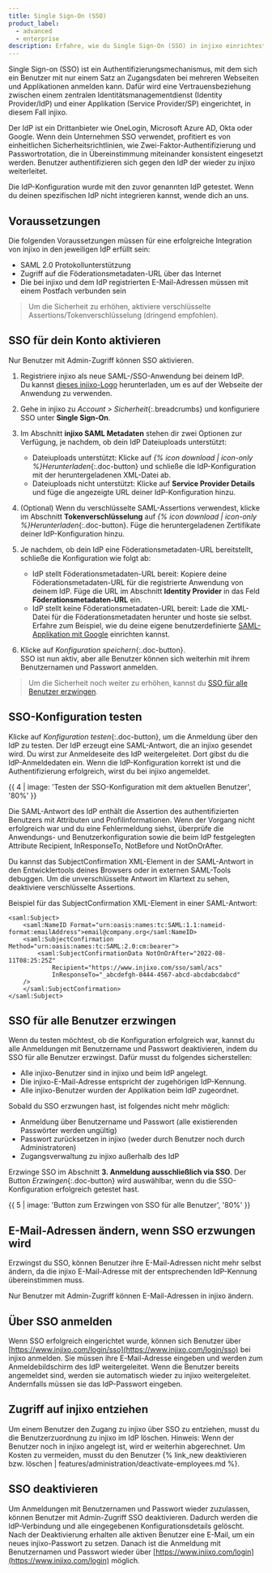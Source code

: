 ```yaml
---
title: Single Sign-On (SSO)
product_label:
  - advanced
  - enterprise
description: Erfahre, wie du Single Sign-On (SSO) in injixo einrichtest und verwendest.
---
```


Single Sign-on (SSO) ist ein Authentifizierungsmechanismus, mit dem sich ein Benutzer mit nur einem Satz an Zugangsdaten bei mehreren Webseiten und Applikationen anmelden kann. Dafür wird eine Vertrauensbeziehung zwischen einem zentralen Identitätsmanagementdienst (Identity Provider/IdP) und einer Applikation (Service Provider/SP) eingerichtet, in diesem Fall injixo.

Der IdP ist ein Drittanbieter wie OneLogin, Microsoft Azure AD, Okta oder Google. Wenn dein Unternehmen SSO verwendet, profitiert es von einheitlichen Sicherheitsrichtlinien, wie Zwei-Faktor-Authentifizierung und Passwortrotation, die in Übereinstimmung miteinander konsistent eingesetzt werden. Benutzer authentifizieren sich gegen den IdP der wieder zu injixo weiterleitet.

Die IdP-Konfiguration wurde mit den zuvor genannten IdP getestet. Wenn du deinen spezifischen IdP nicht integrieren kannst, wende dich an uns.

## Voraussetzungen

Die folgenden Voraussetzungen müssen für eine erfolgreiche Integration von injixo in den jeweiligen IdP erfüllt sein:

- SAML 2.0 Protokollunterstützung
- Zugriff auf die Föderationsmetadaten-URL über das Internet
- Die bei injixo und dem IdP registrierten E-Mail-Adressen müssen mit einem Postfach verbunden sein

> Um die Sicherheit zu erhöhen, aktiviere verschlüsselte Assertions/Tokenverschlüsselung (dringend empfohlen).

## SSO für dein Konto aktivieren

Nur Benutzer mit Admin-Zugriff können SSO aktivieren.

1. Registriere injixo als neue SAML-/SSO-Anwendung bei deinem IdP.  
   Du kannst [dieses injixo-Logo](/assets/img/common/injixo-logo.png) herunterladen, um es auf der Webseite der Anwendung zu verwenden.

2. Gehe in injixo zu _Account > Sicherheit_{:.breadcrumbs} und konfiguriere SSO unter **Single Sign-On**.

3. Im Abschnitt **injixo SAML Metadaten** stehen dir zwei Optionen zur Verfügung, je nachdem, ob dein IdP Dateiuploads unterstützt:

   - Dateiuploads unterstützt: Klicke auf _{% icon download | icon-only %}Herunterladen_{:.doc-button} und schließe die IdP-Konfiguration mit der heruntergeladenen XML-Datei ab.
   - Dateiuploads nicht unterstützt: Klicke auf **Service Provider Details** und füge die angezeigte URL deiner IdP-Konfiguration hinzu.

4. (Optional) Wenn du verschlüsselte SAML-Assertions verwendest, klicke im Abschnitt **Tokenverschlüsselung** auf _{% icon download | icon-only %}Herunterladen_{:.doc-button}. Füge die heruntergeladenen Zertifikate deiner IdP-Konfiguration hinzu.
5. Je nachdem, ob dein IdP eine Föderationsmetadaten-URL bereitstellt, schließe die Konfiguration wie folgt ab:

   - IdP stellt Föderationsmetadaten-URL bereit: Kopiere deine Föderationsmetadaten-URL für die registrierte Anwendung von deinem IdP. Füge die URL im Abschnitt **Identity Provider** in das Feld **Föderationsmetadaten-URL** ein.
   - IdP stellt keine Föderationsmetadaten-URL bereit: Lade die XML-Datei für die Föderationsmetadaten herunter und hoste sie selbst. Erfahre zum Beispiel, wie du deine eigene benutzerdefinierte [SAML-Applikation mit Google](https://support.google.com/a/answer/6087519?hl=en) einrichten kannst.

6. Klicke auf _Konfiguration speichern_{:.doc-button}.  
   SSO ist nun aktiv, aber alle Benutzer können sich weiterhin mit ihrem Benutzernamen und Passwort anmelden.

> Um die Sicherheit noch weiter zu erhöhen, kannst du [SSO für alle Benutzer erzwingen](#sso-für-alle-benutzer-erzwingen).

## SSO-Konfiguration testen

Klicke auf _Konfiguration testen_{:.doc-button}, um die Anmeldung über den IdP zu testen. Der IdP erzeugt eine SAML-Antwort, die an injixo gesendet wird. Du wirst zur Anmeldeseite des IdP weitergeleitet. Dort gibst du die IdP-Anmeldedaten ein. Wenn die IdP-Konfiguration korrekt ist und die Authentifizierung erfolgreich, wirst du bei injixo angemeldet.

{{ 4 | image: 'Testen der SSO-Konfiguration mit dem aktuellen Benutzer', '80%' }}

<!-- A valid SubjectConfirmation was not found on this Response in our internal server logs -->

Die SAML-Antwort des IdP enthält die Assertion des authentifizierten Benutzers mit Attributen und Profilinformationen. Wenn der Vorgang nicht erfolgreich war und du eine Fehlermeldung siehst, überprüfe die Anwendungs- und Benutzerkonfiguration sowie die beim IdP festgelegten Attribute Recipient, InResponseTo, NotBefore und NotOnOrAfter. 

Du kannst das SubjectConfirmation XML-Element in der SAML-Antwort in den Entwicklertools deines Browsers oder in externen SAML-Tools debuggen. Um die unverschlüsselte Antwort im Klartext zu sehen, deaktiviere verschlüsselte Assertions.

Beispiel für das SubjectConfirmation XML-Element in einer SAML-Antwort:

```
<saml:Subject>
    <saml:NameID Format="urn:oasis:names:tc:SAML:1.1:nameid-format:emailAddress">email@company.org</saml:NameID>
    <saml:SubjectConfirmation Method="urn:oasis:names:tc:SAML:2.0:cm:bearer">
        <saml:SubjectConfirmationData NotOnOrAfter="2022-08-11T08:25:25Z"
            Recipient="https://www.injixo.com/sso/saml/acs"
            InResponseTo="_abcdefgh-0444-4567-abcd-abcdabcdabcd"
    />
    </saml:SubjectConfirmation>
</saml:Subject>
```

## SSO für alle Benutzer erzwingen

Wenn du testen möchtest, ob die Konfiguration erfolgreich war, kannst du alle Anmeldungen mit Benutzername und Passwort deaktivieren, indem du SSO für alle Benutzer erzwingst. Dafür musst du folgendes sicherstellen:

- Alle injixo-Benutzer sind in injixo und beim IdP angelegt.
- Die injixo-E-Mail-Adresse entspricht der zugehörigen IdP-Kennung.
- Alle injixo-Benutzer wurden der Applikation beim IdP zugeordnet.

Sobald du SSO erzwungen hast, ist folgendes nicht mehr möglich:

- Anmeldung über Benutzername und Passwort (alle existierenden Passwörter werden ungültig)
- Passwort zurücksetzen in injixo (weder durch Benutzer noch durch Administratoren)
- Zugangsverwaltung zu injixo außerhalb des IdP

Erzwinge SSO im Abschnitt **3\. Anmeldung ausschließlich via SSO**. Der Button _Erzwingen_{:.doc-button} wird auswählbar, wenn du die SSO-Konfiguration erfolgreich getestet hast.

{{ 5 | image: 'Button zum Erzwingen von SSO für alle Benutzer', '80%' }}

## E-Mail-Adressen ändern, wenn SSO erzwungen wird

Erzwingst du SSO, können Benutzer ihre E-Mail-Adressen nicht mehr selbst ändern, da die injixo E-Mail-Adresse mit der entsprechenden IdP-Kennung übereinstimmen muss.

Nur Benutzer mit Admin-Zugriff können E-Mail-Adressen in injixo ändern.

## Über SSO anmelden

Wenn SSO erfolgreich eingerichtet wurde, können sich Benutzer über [https://www.injixo.com/login/sso](https://www.injixo.com/login/sso) bei injixo anmelden. Sie müssen ihre E-Mail-Adresse eingeben und werden zum Anmeldebildschirm des IdP weitergeleitet. Wenn die Benutzer bereits angemeldet sind, werden sie automatisch wieder zu injixo weitergeleitet. Andernfalls müssen sie das IdP-Passwort eingeben.

## Zugriff auf injixo entziehen

Um einem Benutzer den Zugang zu injixo über SSO zu entziehen, musst du die Benutzerzuordnung zu injixo im IdP löschen. Hinweis: Wenn der Benutzer noch in injixo angelegt ist, wird er weiterhin abgerechnet. Um Kosten zu vermeiden, musst du den Benutzer {% link_new deaktivieren bzw. löschen | features/administration/deactivate-employees.md %}.

## SSO deaktivieren

Um Anmeldungen mit Benutzernamen und Passwort wieder zuzulassen, können Benutzer mit Admin-Zugriff SSO deaktivieren. Dadurch werden die IdP-Verbindung und alle eingegebenen Konfigurationsdetails gelöscht. Nach der Deaktivierung erhalten alle aktiven Benutzer eine E-Mail, um ein neues injixo-Passwort zu setzen. Danach ist die Anmeldung mit Benutzernamen und Passwort wieder über [https://www.injixo.com/login](https://www.injixo.com/login) möglich.
